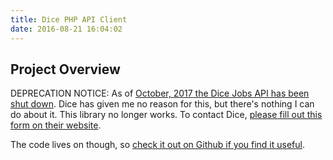 ```yaml
---
title: Dice PHP API Client
date: 2016-08-21 16:04:02
---
```


## Project Overview
DEPRECATION NOTICE: As of [October, 2017 the Dice Jobs API has been shut down](https://github.com/jobapis/jobs-dice/issues/8). Dice has given me no reason for this, but there's nothing I can do about it. This library no longer works. To contact Dice, [please fill out this form on their website](http://techhub.dice.com/Dice_General-ContactUs_D.html).

The code lives on though, so [check it out on Github if you find it useful](https://github.com/jobapis/jobs-dice).
